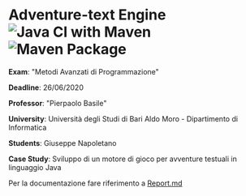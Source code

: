 # Adventure-text Engine ![Java CI with Maven](https://github.com/giu-napoletano29/adventure-text/workflows/Java%20CI%20with%20Maven/badge.svg) ![Maven Package](https://github.com/giu-napoletano29/adventure-text/workflows/Maven%20Package/badge.svg)
**Exam**: "Metodi Avanzati di Programmazione"

**Deadline**:  26/06/2020



**Professor**: "Pierpaolo Basile"

**University**: Università degli Studi di Bari Aldo Moro - Dipartimento di Informatica



**Students**: Giuseppe Napoletano



**Case Study**:  Sviluppo di un motore di gioco per avventure testuali in linguaggio Java

Per la documentazione fare riferimento a [Report.md](Report.md)
